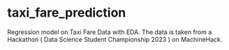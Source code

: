 # taxi_fare_prediction
Regression model on Taxi Fare Data with EDA. The data is taken from a Hackathon ( Data Science Student Championship 2023 ) on MachineHack.
